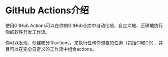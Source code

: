 # GitHub Actions介绍

使用GitHub Actions可以在你的GitHub仓库中自动化地、自定义地、正确地执行你的软件开发工作流。

你可以发现、创建和分享actions，来执行任何你想要的任务（包括CI和CD），并且可以在完全自定义的工作流中组合actions。